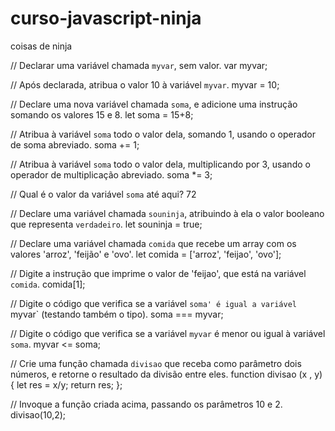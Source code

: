 # curso-javascript-ninja
coisas de ninja

// Declarar uma variável chamada `myvar`, sem valor.
var myvar;

// Após declarada, atribua o valor 10 à variável `myvar`.
myvar = 10;

// Declare uma nova variável chamada `soma`, e adicione uma instrução somando os valores 15 e 8.
let soma = 15+8;

// Atribua à variável `soma` todo o valor dela, somando 1, usando o operador de soma abreviado.
soma += 1;

// Atribua à variável `soma` todo o valor dela, multiplicando por 3, usando o operador de multiplicação abreviado.
soma *= 3;

// Qual é o valor da variável `soma` até aqui?
72

// Declare uma variável chamada `souninja`, atribuindo à ela o valor booleano que representa `verdadeiro`.
let souninja = true;

// Declare uma variável chamada `comida` que recebe um array com os valores 'arroz', 'feijão' e 'ovo'.
let comida = ['arroz', 'feijao', 'ovo'];

// Digite a instrução que imprime o valor de 'feijao', que está na variável `comida`.
comida[1];

// Digite o código que verifica se a variável `soma' é igual a variável `myvar` (testando também o tipo).
soma === myvar;

// Digite o código que verifica se a variável `myvar` é menor ou igual à variável `soma`.
myvar <= soma;

// Crie uma função chamada `divisao` que receba como parâmetro dois números, e retorne o resultado da divisão entre eles.
function divisao (x , y) {
 let res = x/y;
 return res;
 };
 
// Invoque a função criada acima, passando os parâmetros 10 e 2.
divisao(10,2);

